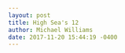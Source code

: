 ```yaml
---
layout: post
title: High Sea's 12
author: Michael Williams
date: 2017-11-20 15:44:19 -0400
---
```


